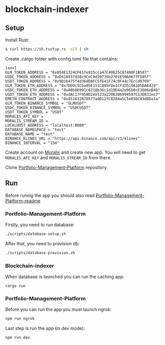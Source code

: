 # blockchain-indexer

## Setup

Install Rust:

```bash
$ curl https://sh.rustup.rs -sSf | sh
```

Create .cargo folder with config.toml file that contains:

```
[env]
GLM_TOKEN_ADDRESS = "0x054E1324CF61fe915cca47C48625C07400F1B587"
USDC_TOKEN_ADDRESS = "0xD418937d10c9CeC9d20736b2701E506867fFD85f"
USDT_TOKEN_ADDRESS = "0x9D16475f4d36dD8FC5fE41F74c9F44c7EcCd0709"
GLM_TOKEN_ETH_ADDRESS = "0x7DD9c5Cba05E151C895FDe1CF355C9A1D5DA6429"
USDC_TOKEN_ETH_ADDRESS = "0xA0b86991c6218b36c1d19D4a2e9Eb0cE3606eB48"
USDT_TOKEN_ETH_ADDRESS = "0xdAC17F958D2ee523a2206206994597C13D831ec7"
EMETH_CONTRACT_ADDRESS = "0x451632B70577a9D12fC8284a5C5e65DC03d8Da1a"
GLM_TOKEN_BINANCE_SYMBOL = "GLMUSDT"
USDC_TOKEN_BINANCE_SYMBOL = "USDCUSDT"
USDT_TOKEN_SYMBOL = "USDT"
MORALIS_API_KEY = 
MORALIS_STREAM_ID = 
LOCALHOST_ADDRESS = "localhost:8000"
DATABASE_NAMESPACE = "test"
DATABASE_NAME = "test"
BINANCE_KLINES_URL = "https://api.binance.com/api/v3/klines"
BINANCE_INTERVAL = "15m"
```

Create account on [Moralis](https://moralis.io/) and create new app. You will need to get `MORALIS_API_KEY` and `MORALIS_STREAM_ID` from there.

Clone [Portfolio-Management-Platform](https://github.com/emeth-defi-automation/portfolio-management-platform) repository.

## Run
Before runnig the app you should also read [Portfolio-Management-Platform-readme](https://github.com/emeth-defi-automation/portfolio-management-platform/blob/dev/README.md)
### Portfolio-Management-Platform
Firstly, you need to run database:

```bash
./scripts/database-setup.sh
```

After that, you need to provision db:

```bash
./scripts/database-provision.sh
```
### Blockchain-indexer
When database is launched you can run the caching app:

```
cargo run
```

### Portfolio-Management-Platform
Before you can run the app you must launch ngrok:

```bash
npm run ngrok
```

Last step is run the app (in dev mode):

```bash
npm run dev
```